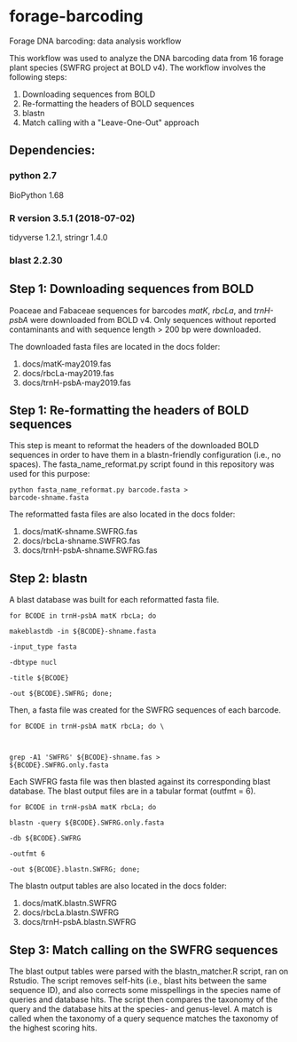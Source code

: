  # forage-barcoding
Forage DNA barcoding: data analysis workflow

This workflow was used to analyze the DNA barcoding data from 16 forage plant species  (SWFRG project at BOLD v4). The workflow involves the following steps:
1. Downloading sequences from BOLD
2. Re-formatting the headers of BOLD sequences
3. blastn
4. Match calling with a "Leave-One-Out" approach

## Dependencies:

### python 2.7
BioPython 1.68

### R version 3.5.1 (2018-07-02)
tidyverse 1.2.1,
stringr 1.4.0

### blast 2.2.30

## Step 1: Downloading sequences from BOLD
Poaceae and Fabaceae sequences for barcodes <i>matK</i>, <i>rbcLa</i>, and <i>trnH-psbA</i> were downloaded from BOLD v4. Only sequences without reported contaminants and with sequence length > 200 bp were downloaded.

The downloaded fasta files are located in the docs folder:

1. docs/matK-may2019.fas
2. docs/rbcLa-may2019.fas
3. docs/trnH-psbA-may2019.fas

## Step 1: Re-formatting the headers of BOLD sequences
This step is meant to reformat the headers of the downloaded BOLD sequences in order to have them in a blastn-friendly configuration (i.e., no spaces). The fasta_name_reformat.py script found in this repository was used for this purpose:

<code>python fasta_name_reformat.py barcode.fasta > barcode-shname.fasta</code>

The reformatted fasta files are also located in the docs folder:

1. docs/matK-shname.SWFRG.fas
2. docs/rbcLa-shname.SWFRG.fas
3. docs/trnH-psbA-shname.SWFRG.fas


## Step 2: blastn
A blast database was built for each reformatted fasta file.

<code>for BCODE in trnH-psbA matK rbcLa; do  \
makeblastdb -in ${BCODE}-shname.fasta \
  -input_type fasta \
  -dbtype nucl \
  -title ${BCODE} \
  -out ${BCODE}.SWFRG; 
done;</code>

Then, a fasta file was created for the SWFRG sequences of each barcode. 

<code>for BCODE in trnH-psbA matK rbcLa; do \
 
 grep -A1 'SWFRG' ${BCODE}-shname.fas > ${BCODE}.SWFRG.only.fasta</code>

Each SWFRG fasta file was then blasted against its corresponding blast database. The blast output files are in a tabular format (outfmt = 6).

<code>for BCODE in trnH-psbA matK rbcLa; do \
blastn -query ${BCODE}.SWFRG.only.fasta \
  -db ${BCODE}.SWFRG  \
  -outfmt 6 \
  -out ${BCODE}.blastn.SWFRG; 
done;</code>

The blastn output tables are also located in the docs folder:

1. docs/matK.blastn.SWFRG
2. docs/rbcLa.blastn.SWFRG
3. docs/trnH-psbA.blastn.SWFRG

## Step 3: Match calling on the SWFRG sequences
The blast output tables were parsed with the blastn_matcher.R script, ran on Rstudio. The script removes self-hits (i.e., blast hits between the same sequence ID), and also corrects some misspellings in the species name of queries and database hits. The script then compares the taxonomy of the query and the database hits at the species- and genus-level. A match is called when the taxonomy of a query sequence matches the taxonomy of the highest scoring hits.
